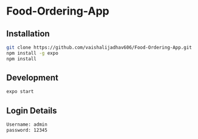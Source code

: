 # Food-Ordering-App

## Installation 

```bash
git clone https://github.com/vaishalijadhav606/Food-Ordering-App.git
npm install -g expo
npm install
```

## Development
```bash
expo start
```

## Login Details
```bash
Username: admin
password: 12345
```
